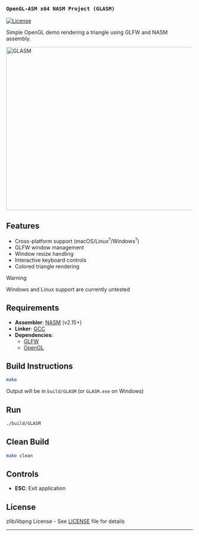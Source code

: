 ### `OpenGL-ASM x64 NASM Project (GLASM)`

[![License][license-badge]][LICENSE]

Simple OpenGL demo rendering a triangle using GLFW and NASM assembly.

<img width="512" height="440" alt="GLASM" src="https://github.com/user-attachments/assets/3bf8d210-a8cc-4617-bfb4-681094c927a0" />

## Features
- Cross-platform support (macOS/Linux<sup>?</sup>/Windows<sup>?</sup>)
- GLFW window management
- Window resize handling
- Interactive keyboard controls
- Colored triangle rendering

> [!WARNING]
> Windows and Linux support are currently untested

## Requirements
- **Assembler**: [NASM](https://github.com/netwide-assembler/nasm.git) (v2.15+)
- **Linker**: [GCC](https://gcc.gnu.org/)
- **Dependencies**:
  - [GLFW](https://www.glfw.org/)
  - [OpenGL](https://www.opengl.org/)

## Build Instructions

```bash
make
```

Output will be in `build/GLASM` (or `GLASM.exe` on Windows)

## Run
```bash
./build/GLASM
```

## Clean Build
```bash
make clean
```

## Controls
- **ESC**: Exit application

## License
zlib/libpng License - See [LICENSE] file for details

---

[//]: (Externals)

[license-badge]: https://img.shields.io/github/license/zschzen/GLASM
[LICENSE]: https://github.com/zschzen/GLASM/blob/main/LICENSE

[//]: (EOF)

